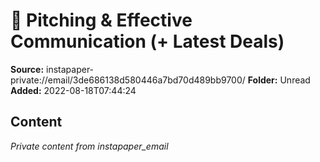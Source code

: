 # 📣 Pitching & Effective Communication (+ Latest Deals)

**Source:** instapaper-private://email/3de686138d580446a7bd70d489bb9700/
**Folder:** Unread
**Added:** 2022-08-18T07:44:24




## Content
*Private content from instapaper_email*
